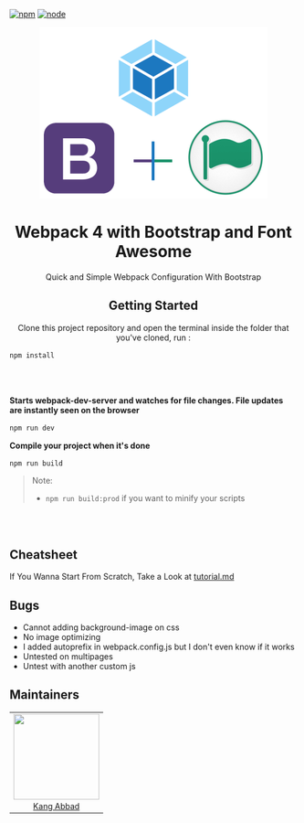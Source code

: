 [![npm][npm]][npm-url]
[![node][node]][node-url]

<div align="center">
  <img width="400" height="300" src="src/assets/images/collabs.png">
  <h1>Webpack 4 with Bootstrap and Font Awesome</h1>
  <p>Quick and Simple Webpack Configuration With Bootstrap</p>
</div>

<div align="center">
    <h2>Getting Started</h2>
    <p>Clone this project repository and open the terminal inside the folder that you've cloned, run :</p>
</div>

```bash
npm install
```

<br><br>

**Starts webpack-dev-server and watches for file changes. File updates are instantly seen on the browser**

```bash
npm run dev
```

**Compile your project when it's done**

```bash
npm run build
```
> Note: 
> - `npm run build:prod` if you want to minify your scripts

<br><br>
<h2>Cheatsheet</h2>

If You Wanna Start From Scratch, Take a Look at [tutorial.md](https://github.com/KangAbbad/webpack-quickstarter/blob/master/tutorial.md)

<h2>Bugs</h2>
<ul>
    <li>Cannot adding background-image on css</li>
    <li>No image optimizing</li>
    <li>I added autoprefix in webpack.config.js but I don't even know if it works</li>
    <li>Untested on multipages</li>
    <li>Untest with another custom js</li>
</ul>

<h2>Maintainers</h2>
<table>
    <tr>
        <td align="center">
            <a href="https://github.com/KangAbbad">
                <img width="150" height="150" src="https://github.com/KangAbbad.png?v=3&s=150">
                </br>
                Kang Abbad
            </a>
        </td>
    </tr>
</table>

[npm]: https://img.shields.io/npm/v/npm.svg
[npm-url]: https://docs.npmjs.com/getting-started/installing-node

[node]: https://img.shields.io/badge/node-v8.9.0-brightgreen.svg
[node-url]: https://nodejs.org